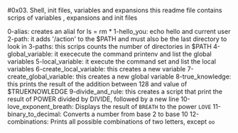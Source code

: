 #0x03. Shell, init files, variables and expansions
this readme file contains scrips of variables , expansions and init files

0-alias: creates an alial for ls = rm *
1-hello_you: echo hello and current user
2-path: it adds '/action' to the $PATH and must also be the last directory to look in
3-paths: this scrips counts the number of directories in $PATH
4-global_variable: it exececute the command printenv and list the global variables
5-local_variable: it execute the command set and list the local variables
6-create_local_variable: this creates a new variable
7-create_global_variable: this creates a new global variable
8-true_knowledge: this prints the result of the addition between 128 and value of $TRUEKNOWLEDGE
9-divide_and_rule: this creates a script that print the result of POWER divided by DIVIDE, followed by a new line
10-love_exponent_breath:  Displays the result of `BREATH` to the power `LOVE` 
11-binary_to_decimal: Converts a number from base 2 to base 10
12-combinations: Prints all possible combinations of two letters, except `oo`
